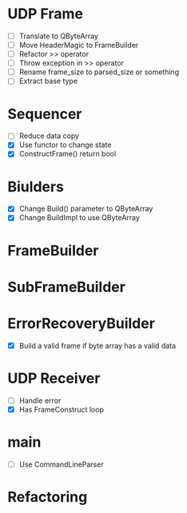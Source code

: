 # UDP Frame

- [ ] Translate to QByteArray
- [ ] Move HeaderMagic to FrameBuilder
- [ ] Refactor >> operator
- [ ] Throw exception in >> operator
- [ ] Rename frame_size to parsed_size or something
- [ ] Extract base type

# Sequencer

- [ ] Reduce data copy
- [x] Use functor to change state
- [x] ConstructFrame() return bool

# Biulders

- [x] Change Build() parameter to QByteArray
- [x] Change BuildImpl to use QByteArray

# FrameBuilder


# SubFrameBuilder


# ErrorRecoveryBuilder

- [x] Build a valid frame if byte array has a valid data

# UDP Receiver

- [ ] Handle error
- [x] Has FrameConstruct loop

# main

- [ ] Use CommandLineParser

# Refactoring

